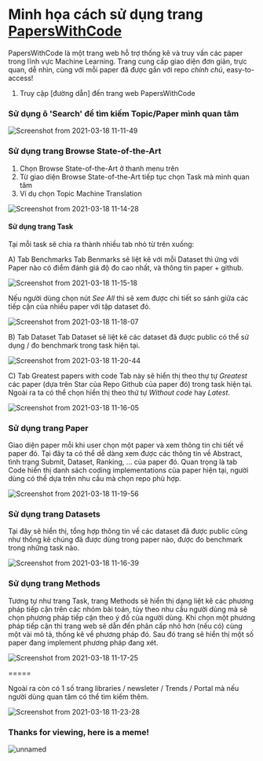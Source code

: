 # Minh họa cách sử dụng trang [PapersWithCode](https://paperswithcode.com)

PapersWithCode là một trang web hỗ trợ thống kê và truy vấn các paper trong lĩnh vực Machine Learning. Trang cung cấp giao diện đơn giản, trực quan, dễ nhìn, cùng với mỗi paper đã được gắn với repo *chính chủ*, easy-to-access!

1. Truy cập [đường dẫn] đến trang web PapersWithCode


### Sử dụng ô 'Search' để tìm kiếm Topic/Paper mình quan tâm 

![Screenshot from 2021-03-18 11-11-49](https://user-images.githubusercontent.com/25763738/111572340-fc460680-87da-11eb-8797-76585fbdc079.png)


### Sử dụng trang Browse State-of-the-Art

1. Chọn Browse State-of-the-Art ở thanh menu trên 
2. Từ giao diện Browse State-of-the-Art tiếp tục chọn Task mà mình quan tâm
3. Ví dụ chọn Topic Machine Translation

![Screenshot from 2021-03-18 11-14-28](https://user-images.githubusercontent.com/25763738/111572933-251acb80-87dc-11eb-9d76-e636a5f82d7e.png)


#### Sử dụng trang Task
Tại mỗi task sẽ chia ra thành nhiều tab nhỏ từ trên xuống: 

A) Tab Benchmarks 
Tab Benmarks sẽ liệt kê với mỗi Dataset thì ứng với Paper nào có điểm đánh giá độ đo cao nhất, và thông tin paper + github. 

![Screenshot from 2021-03-18 11-15-18](https://user-images.githubusercontent.com/25763738/111572486-3e6f4800-87db-11eb-99db-15a00f7d59cc.png)

Nếu người dùng chọn nút *See All* thì sẽ xem được chi tiết so sánh giữa các tiếp cận của nhiều paper với tập dataset đó. 

![Screenshot from 2021-03-18 11-18-07](https://user-images.githubusercontent.com/25763738/111572682-afaefb00-87db-11eb-9211-04d087fd7e8a.png)


B) Tab Dataset
Tab Dataset sẽ liệt kê các dataset đã được public có thể sử dụng / đo benchmark trong task hiện tại. 

![Screenshot from 2021-03-18 11-20-44](https://user-images.githubusercontent.com/25763738/111573033-4ed3f280-87dc-11eb-87ce-efce6cbb3b8d.png)


C) Tab Greatest papers with code 
Tab này sẽ hiển thị theo thự tự *Greatest* các paper (dựa trên Star của Repo Github của paper đó) trong task hiện tại. 
Ngoài ra ta có thể chọn hiển thị theo thứ tự *Without code* hay *Latest*. 

![Screenshot from 2021-03-18 11-16-05](https://user-images.githubusercontent.com/25763738/111572536-5941bc80-87db-11eb-8f00-75cfcf428760.png)



### Sử dụng trang Paper
Giao diện paper mỗi khi user chọn một paper và xem thông tin chi tiết về paper đó.
Tại đây ta có thể dễ dàng xem được các thông tin về Abstract, tình trạng Submit, Dataset, Ranking, ...  của paper đó.
Quan trọng là tab Code hiển thị danh sách coding implementations của paper hiện tại, người dùng có thể dựa trên nhu cầu mà chọn repo phù hợp. 

![Screenshot from 2021-03-18 11-19-56](https://user-images.githubusercontent.com/25763738/111572794-e5ec7a80-87db-11eb-8e2a-f8d98a7755a9.png)


### Sử dụng trang Datasets 
Tại đây sẽ hiển thị, tổng hợp thông tin về các dataset đã được public cũng như thống kê chúng đã được dùng trong paper nào, được đo benchmark trong những task nào. 

![Screenshot from 2021-03-18 11-16-39](https://user-images.githubusercontent.com/25763738/111573720-a45ccf00-87dd-11eb-8722-ea349ba0312b.png)


### Sử dụng trang Methods
Tương tự như trang Task, trang Methods sẽ hiển thị dạng liệt kê các phương pháp tiếp cận trên các nhóm bài toán, tùy theo nhu cầu người dùng mà sẽ chọn phương pháp tiếp cận theo ý đồ của người dùng. 
Khi chọn một phương pháp tiếp cận thì trang web sẽ dẫn đến phân cấp nhỏ hơn (nếu có) cùng một vài mô tả, thống kê về phương pháp đó. Sau đó trang sẽ hiển thị một số paper đang implement phương pháp đang xét. 

![Screenshot from 2021-03-18 11-17-25](https://user-images.githubusercontent.com/25763738/111572621-8bebb500-87db-11eb-840a-0d50bbdf1ae5.png)


=====

Ngoài ra còn có 1 số trang libraries / newsleter / Trends / Portal mà nếu người dùng quan tâm có thể tìm kiếm thêm. 

![Screenshot from 2021-03-18 11-23-28](https://user-images.githubusercontent.com/25763738/111573080-690dd080-87dc-11eb-9420-d781530bbe10.png)


### Thanks for viewing, here is a meme!
![unnamed](https://user-images.githubusercontent.com/25763738/111573646-7e372f00-87dd-11eb-965a-6dd93380776e.jpg)


